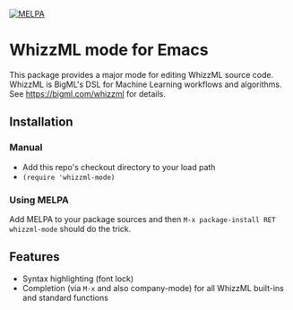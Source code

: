 [![MELPA](https://melpa.org/packages/whizzml-mode-badge.svg)](https://melpa.org/#/whizzml-mode)

# WhizzML mode for Emacs

This package provides a major mode for editing WhizzML source code.
WhizzML is BigML's DSL for Machine Learning workflows and algorithms.
See https://bigml.com/whizzml for details.

## Installation

### Manual

- Add this repo's checkout directory to your load path
- `(require 'whizzml-mode)`

### Using MELPA

Add MELPA to your package sources and then `M-x package-install RET
whizzml-mode` should do the trick.

## Features

- Syntax highlighting (font lock)
- Completion (via `M-x` and also company-mode) for all WhizzML
  built-ins and standard functions
